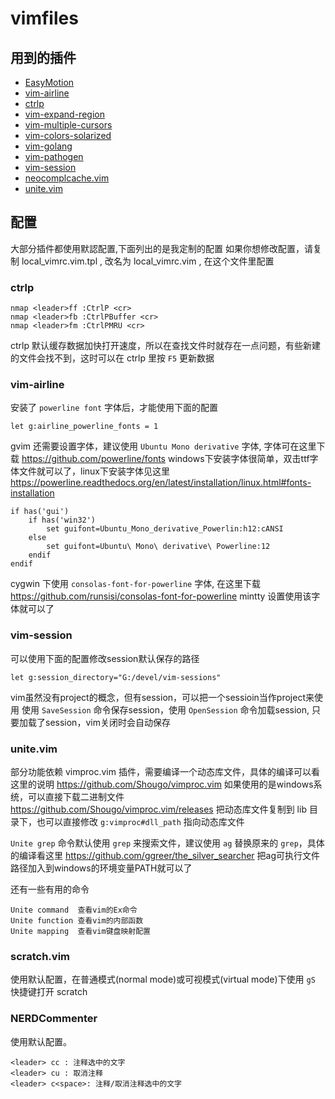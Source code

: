 # vimfiles
## 用到的插件
 * [EasyMotion](https://github.com/Lokaltog/vim-easymotion)
 * [vim-airline](https://github.com/bling/vim-airline)
 * [ctrlp](https://github.com/kien/ctrlp.vim)
 * [vim-expand-region](https://github.com/terryma/vim-expand-region)
 * [vim-multiple-cursors](https://github.com/terryma/vim-multiple-cursors)
 * [vim-colors-solarized](https://github.com/altercation/vim-colors-solarized)
 * [vim-golang](https://github.com/jnwhiteh/vim-golang)
 * [vim-pathogen](https://github.com/tpope/vim-pathogen)
 * [vim-session](https://github.com/xolox/vim-session)
 * [neocomplcache.vim](https://github.com/Shougo/neocomplcache.vim)
 * [unite.vim](https://github.com/Shougo/unite.vim)


## 配置
大部分插件都使用默認配置,下面列出的是我定制的配置
如果你想修改配置，请复制 local_vimrc.vim.tpl , 改名为 local_vimrc.vim , 在这个文件里配置

### ctrlp
```
nmap <leader>ff :CtrlP <cr>
nmap <leader>fb :CtrlPBuffer <cr>
nmap <leader>fm :CtrlPMRU <cr>
```
ctrlp 默认缓存数据加快打开速度，所以在查找文件时就存在一点问题，有些新建的文件会找不到，这时可以在 ctrlp 里按 `F5` 更新数据 

### vim-airline
安装了 `powerline font` 字体后，才能使用下面的配置
```
let g:airline_powerline_fonts = 1
```
gvim 还需要设置字体，建议使用 `Ubuntu Mono derivative` 字体, 字体可在这里下载 https://github.com/powerline/fonts
windows下安装字体很简单，双击ttf字体文件就可以了，linux下安装字体见这里 https://powerline.readthedocs.org/en/latest/installation/linux.html#fonts-installation
```
if has('gui')
	if has('win32')
		set guifont=Ubuntu_Mono_derivative_Powerlin:h12:cANSI
	else
		set guifont=Ubuntu\ Mono\ derivative\ Powerline:12
	endif
endif
```
cygwin 下使用 `consolas-font-for-powerline` 字体, 在这里下载 https://github.com/runsisi/consolas-font-for-powerline
mintty 设置使用该字体就可以了

### vim-session 
可以使用下面的配置修改session默认保存的路径
```
let g:session_directory="G:/devel/vim-sessions"
```
vim虽然没有project的概念，但有session，可以把一个sessioin当作project来使用
使用 `SaveSession` 命令保存session，使用 `OpenSession` 命令加载session, 只要加载了session，vim关闭时会自动保存

### unite.vim
部分功能依赖 vimproc.vim 插件，需要编译一个动态库文件，具体的编译可以看这里的说明 https://github.com/Shougo/vimproc.vim
如果使用的是windows系统，可以直接下载二进制文件 https://github.com/Shougo/vimproc.vim/releases
把动态库文件复制到 lib 目录下，也可以直接修改 `g:vimproc#dll_path` 指向动态库文件

`Unite grep` 命令默认使用 `grep` 来搜索文件，建议使用 `ag` 替换原来的 `grep`，具体的编译看这里 https://github.com/ggreer/the_silver_searcher 
把ag可执行文件路径加入到windows的环境变量PATH就可以了

还有一些有用的命令
```
Unite command  查看vim的Ex命令
Unite function 查看vim的内部函数
Unite mapping  查看vim键盘映射配置
```

### scratch.vim
使用默认配置，在普通模式(normal mode)或可视模式(virtual mode)下使用 `gS` 快捷键打开 scratch

### NERDCommenter 
使用默认配置。
```
<leader> cc : 注释选中的文字
<leader> cu : 取消注释 
<leader> c<space>: 注释/取消注释选中的文字
```
